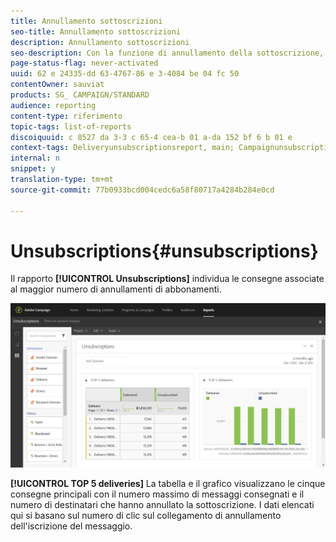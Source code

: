 ```yaml
---
title: Annullamento sottoscrizioni
seo-title: Annullamento sottoscrizioni
description: Annullamento sottoscrizioni
seo-description: Con la funzione di annullamento della sottoscrizione, scoprite quante volte i clienti hanno annullato la sottoscrizione alle consegne.
page-status-flag: never-activated
uuid: 62 e 24335-dd 63-4767-86 e 3-4084 be 04 fc 50
contentOwner: sauviat
products: SG_ CAMPAIGN/STANDARD
audience: reporting
content-type: riferimento
topic-tags: list-of-reports
discoiquuid: c 8527 da 3-3 c 65-4 cea-b 01 a-da 152 bf 6 b 01 e
context-tags: Deliveryunsubscriptionsreport, main; Campaignunsubscriptionsreport, main; Programunsubscriptionsreport, main
internal: n
snippet: y
translation-type: tm+mt
source-git-commit: 77b0933bcd004cedc6a58f80717a4284b284e0cd

---
```



# Unsubscriptions{#unsubscriptions}

Il rapporto **[!UICONTROL Unsubscriptions]** individua le consegne associate al maggior numero di annullamenti di abbonamenti.

![](assets/delivery_reports_unsub.png)

**[!UICONTROL TOP 5 deliveries]** La tabella e il grafico visualizzano le cinque consegne principali con il numero massimo di messaggi consegnati e il numero di destinatari che hanno annullato la sottoscrizione. I dati elencati qui si basano sul numero di clic sul collegamento di annullamento dell'iscrizione del messaggio.
